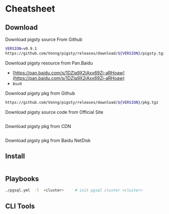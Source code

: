# Cheatsheet


## Download

Download pigsty source From Github

```bash
VERSION=v0.9.1
https://github.com/Vonng/pigsty/releases/download/${VERSION}/pigsty.tgz
```

Download pigsty resource from Pan.Baidu

* [https://pan.baidu.com/s/1DZIa9X2jAxx69Zj-aRHoaw](https://pan.baidu.com/s/1DZIa9X2jAxx69Zj-aRHoaw)
* `8su9`


Download pigsty pkg from Github

```bash
https://github.com/Vonng/pigsty/releases/download/${VERSION}/pkg.tgz
```


Download pigsty source code from Official Site

```bash

```


Download pigsty pkg from CDN

```bash

```


Download pigsty pkg from Baidu NetDisk




## Install

```bash

```


## Playbooks

```bash
./pgsql.yml  -l  <cluster>     # init pgsql cluster <cluster>
```



## CLI Tools

```bash
```